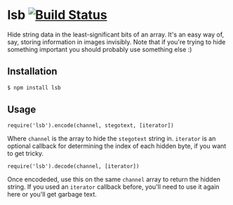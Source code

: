 # lsb [![Build Status](https://secure.travis-ci.org/hughsk/lsb.png?branch=master)](http://travis-ci.org/hughsk/lsb) #

Hide string data in the least-significant bits of an array. It's an easy way
of, say, storing information in images invisibly. Note that if you're trying
to hide something important you should probably use something else :)

## Installation ##

``` bash
$ npm install lsb
```

## Usage ##

`require('lsb').encode(channel, stegotext, [iterator])`

Where `channel` is the array to hide the `stegotext` string in. `iterator` is
an optional callback for determining the index of each hidden byte, if you want
to get tricky.

`require('lsb').decode(channel, [iterator])`

Once encodeded, use this on the same `channel` array to return the hidden
string. If you used an `iterator` callback before, you'll need to use it again
here or you'll get garbage text.
